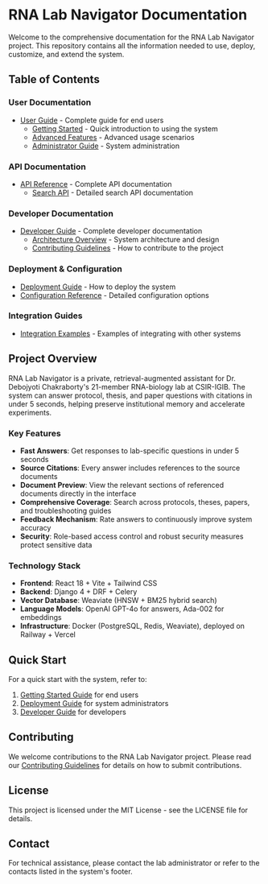 # RNA Lab Navigator Documentation

Welcome to the comprehensive documentation for the RNA Lab Navigator project. This repository contains all the information needed to use, deploy, customize, and extend the system.

## Table of Contents

### User Documentation
- [User Guide](user_guide/index.md) - Complete guide for end users
  - [Getting Started](user_guide/getting_started.md) - Quick introduction to using the system
  - [Advanced Features](user_guide/advanced_features.md) - Advanced usage scenarios
  - [Administrator Guide](user_guide/administrator_guide.md) - System administration

### API Documentation
- [API Reference](api_reference/index.md) - Complete API documentation
  - [Search API](api_reference/search_api.md) - Detailed search API documentation

### Developer Documentation
- [Developer Guide](developer_guide/index.md) - Complete developer documentation
  - [Architecture Overview](developer_guide/architecture.md) - System architecture and design
  - [Contributing Guidelines](developer_guide/contributing.md) - How to contribute to the project

### Deployment & Configuration
- [Deployment Guide](deployment_guide.md) - How to deploy the system
- [Configuration Reference](configuration_reference.md) - Detailed configuration options

### Integration Guides
- [Integration Examples](integration_examples.md) - Examples of integrating with other systems

## Project Overview

RNA Lab Navigator is a private, retrieval-augmented assistant for Dr. Debojyoti Chakraborty's 21-member RNA-biology lab at CSIR-IGIB. The system can answer protocol, thesis, and paper questions with citations in under 5 seconds, helping preserve institutional memory and accelerate experiments.

### Key Features

- **Fast Answers**: Get responses to lab-specific questions in under 5 seconds
- **Source Citations**: Every answer includes references to the source documents
- **Document Preview**: View the relevant sections of referenced documents directly in the interface
- **Comprehensive Coverage**: Search across protocols, theses, papers, and troubleshooting guides
- **Feedback Mechanism**: Rate answers to continuously improve system accuracy
- **Security**: Role-based access control and robust security measures protect sensitive data

### Technology Stack

- **Frontend**: React 18 + Vite + Tailwind CSS
- **Backend**: Django 4 + DRF + Celery
- **Vector Database**: Weaviate (HNSW + BM25 hybrid search)
- **Language Models**: OpenAI GPT-4o for answers, Ada-002 for embeddings
- **Infrastructure**: Docker (PostgreSQL, Redis, Weaviate), deployed on Railway + Vercel

## Quick Start

For a quick start with the system, refer to:

1. [Getting Started Guide](user_guide/getting_started.md) for end users
2. [Deployment Guide](deployment_guide.md) for system administrators
3. [Developer Guide](developer_guide/index.md) for developers

## Contributing

We welcome contributions to the RNA Lab Navigator project. Please read our [Contributing Guidelines](developer_guide/contributing.md) for details on how to submit contributions.

## License

This project is licensed under the MIT License - see the LICENSE file for details.

## Contact

For technical assistance, please contact the lab administrator or refer to the contacts listed in the system's footer.